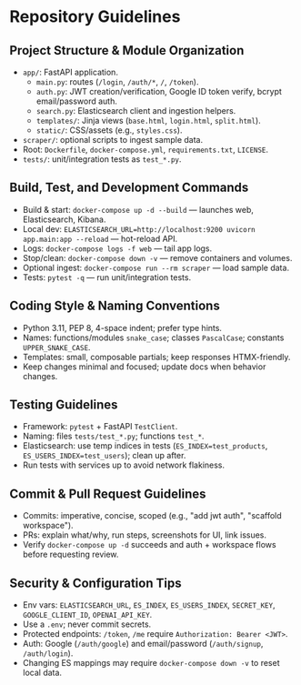 # Repository Guidelines

## Project Structure & Module Organization
- `app/`: FastAPI application.
  - `main.py`: routes (`/login`, `/auth/*`, `/`, `/token`).
  - `auth.py`: JWT creation/verification, Google ID token verify, bcrypt email/password auth.
  - `search.py`: Elasticsearch client and ingestion helpers.
  - `templates/`: Jinja views (`base.html`, `login.html`, `split.html`).
  - `static/`: CSS/assets (e.g., `styles.css`).
- `scraper/`: optional scripts to ingest sample data.
- Root: `Dockerfile`, `docker-compose.yml`, `requirements.txt`, `LICENSE`.
- `tests/`: unit/integration tests as `test_*.py`.

## Build, Test, and Development Commands
- Build & start: `docker-compose up -d --build` — launches web, Elasticsearch, Kibana.
- Local dev: `ELASTICSEARCH_URL=http://localhost:9200 uvicorn app.main:app --reload` — hot-reload API.
- Logs: `docker-compose logs -f web` — tail app logs.
- Stop/clean: `docker-compose down -v` — remove containers and volumes.
- Optional ingest: `docker-compose run --rm scraper` — load sample data.
- Tests: `pytest -q` — run unit/integration tests.

## Coding Style & Naming Conventions
- Python 3.11, PEP 8, 4-space indent; prefer type hints.
- Names: functions/modules `snake_case`; classes `PascalCase`; constants `UPPER_SNAKE_CASE`.
- Templates: small, composable partials; keep responses HTMX-friendly.
- Keep changes minimal and focused; update docs when behavior changes.

## Testing Guidelines
- Framework: `pytest` + FastAPI `TestClient`.
- Naming: files `tests/test_*.py`; functions `test_*`.
- Elasticsearch: use temp indices in tests (`ES_INDEX=test_products`, `ES_USERS_INDEX=test_users`); clean up after.
- Run tests with services up to avoid network flakiness.

## Commit & Pull Request Guidelines
- Commits: imperative, concise, scoped (e.g., "add jwt auth", "scaffold workspace").
- PRs: explain what/why, run steps, screenshots for UI, link issues.
- Verify `docker-compose up -d` succeeds and auth + workspace flows before requesting review.

## Security & Configuration Tips
- Env vars: `ELASTICSEARCH_URL`, `ES_INDEX`, `ES_USERS_INDEX`, `SECRET_KEY`, `GOOGLE_CLIENT_ID`, `OPENAI_API_KEY`.
- Use a `.env`; never commit secrets.
- Protected endpoints: `/token`, `/me` require `Authorization: Bearer <JWT>`.
- Auth: Google (`/auth/google`) and email/password (`/auth/signup`, `/auth/login`).
- Changing ES mappings may require `docker-compose down -v` to reset local data.

